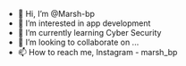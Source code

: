 - 👋 Hi, I’m @Marsh-bp
- 👀 I’m interested in app development 
- 🌱 I’m currently learning Cyber Security
- 💞️ I’m looking to collaborate on ...
- 📫 How to reach me, Instagram - marsh_bp

<!---
Marsh-bp/Marsh-bp is a ✨ special ✨ repository because its `README.md` (this file) appears on your GitHub profile.
You can click the Preview link to take a look at your changes.
--->
